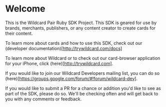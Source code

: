 # Welcome

This is the Wildcard Pair Ruby SDK Project.  This SDK is geared for use by brands, merchants, publishers, or any content creator to create cards for their content.

To learn more about cards and how to use this SDK, check out our (developer documentation)[http://trywildcard.com/docs]

To learn more about Wildcard or to check out our card-browser application for your iPhone, click (here)[http://trywildcard.com].

If you would like to join our Wildcard Developers mailing list, you can do so (here)[https://groups.google.com/forum/#!forum/wildcard-dev].

If you would like to submit a PR for a chance or addition you'd like to see as part of the SDK, please do so.  We'll be checking often and will get back to you with any comments or feedback.